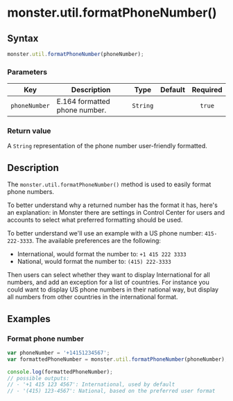 # monster.util.formatPhoneNumber()

## Syntax
```javascript
monster.util.formatPhoneNumber(phoneNumber);
```

### Parameters
Key | Description | Type | Default | Required
:-: | --- | :-: | :-: | :-:
`phoneNumber` | E.164 formatted phone number. | `String` | | `true`

### Return value
A `String` representation of the phone number user-friendly formatted.

## Description
The `monster.util.formatPhoneNumber()` method is used to easily format phone numbers.

To better understand why a returned number has the format it has, here's an explanation: in Monster there are settings in Control Center for users and accounts to select what preferred formatting should be used.

To better understand we'll use an example with a US phone number: `415-222-3333`. The available preferences are the following:

* International, would format the number to: `+1 415 222 3333`
* National, would format the number to: `(415) 222-3333`

Then users can select whether they want to display International for all numbers, and add an exception for a list of countries. For instance you could want to display US phone numbers in their national way, but display all numbers from other countries in the international format.

## Examples
### Format phone number
```javascript
var phoneNumber = '+14151234567';
var formattedPhoneNumber = monster.util.formatPhoneNumber(phoneNumber);

console.log(formattedPhoneNumber);
// possible outputs:
// - '+1 415 123 4567': International, used by default
// - '(415) 123-4567': National, based on the preferred user format
```
